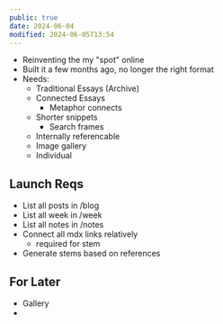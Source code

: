```yaml
---
public: true
date: 2024-06-04
modified: 2024-06-05T13:54
---
```

- Reinventing the my "spot" online
- Built it a few months ago, no longer the right format
- Needs:
	- Traditional Essays (Archive)
	- Connected Essays
		- Metaphor connects
	- Shorter snippets
		- Search frames
	- Internally referencable
	- Image gallery
	- Individual

## Launch Reqs
- List all posts in /blog
- List all week in /week
- List all notes in /notes
- Connect all mdx links relatively
	- required for stem
- Generate stems based on references

## For Later
- Gallery
- 